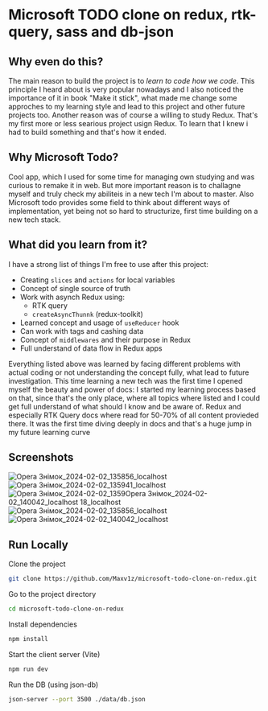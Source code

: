 # Microsoft TODO clone on redux, rtk-query, sass and db-json

## Why even do this?
The main reason to build the project is to *learn to code how we code*. This principle I heard about is very popular nowadays and I also noticed the importance of it in book "Make it stick", what made me change some approches to my learning style and lead to this project and other future projects too. 
Another reason was of course a willing to study Redux. That's my first more or less searious project usign Redux. To learn that I knew i had to build something and that's how it ended.

## Why Microsoft Todo?
Cool app, which I used for some time for managing own studying and was curious to remake it in web. But more important reason is to challagne myself and truly check my abiliteis in a new tech I'm about to master. 
Also Microsoft todo provides some field to think about different ways of implementation, yet being not so hard to structurize, first time building on a new tech stack.

## What did you learn from it?
I have a strong list of things I'm free to use after this project:
- Creating `slices` and `actions` for local variables
- Concept of single source of truth 
- Work with asynch Redux using:
    - RTK query 
    - `createAsyncThunnk` (redux-toolkit)
- Learned concept and usage of `useReducer` hook
- Can work with tags and cashing data 
- Concept of `middlewares` and their purpose in Redux
- Full understand of data flow in Redux apps 

Everything listed above was learned by facing different problems with actual coding or not understanding the concept fully, what lead to future investigation.
This time learning a new tech was the first time I opened myself the beauty and power of docs: I started my learning process based on that, since that's the only place, where all topics where listed and I could get full understand of what should I know and be aware of. Redux and especially RTK Query docs where read for 50-70% of all content provieded there. It was the first time diving deeply in docs and that's a huge jump in my future learning curve 


## Screenshots
![Opera Знімок_2024-02-02_135856_localhost](https://github.com/Maxv1z/microsoft-todo-clone-on-redux/assets/122612827/237a9279-92c9-4c82-8c58-fb8d44be2483)
![Opera Знімок_2024-02-02_135941_localhost](https://github.com/Maxv1z/microsoft-todo-clone-on-redux/assets/122612827/95310ddd-1116-4535-853a-188115628f1c)
![Opera Знімок_2024-02-02_1359![Opera Знімок_2024-02-02_140042_localhost](https://github.com/Maxv1z/microsoft-todo-clone-on-redux/assets/122612827/40b7c6b1-806d-4962-b6af-00f62f9f2af6)
18_localhost](https://github.com/Maxv1z/microsoft-todo-clone-on-redux/assets/122612827/e191c565-0774-4b54-a1b7-d8a7dbee5713)
![Opera Знімок_2024-02-02_135856_localhost](https://github.com/Maxv1z/microsoft-todo-clone-on-redux/assets/122612827/97ae4cf7-a893-43b8-9131-a461487e1ac4)
![Opera Знімок_2024-02-02_140042_localhost](https://github.com/Maxv1z/microsoft-todo-clone-on-redux/assets/122612827/fd2b6370-f3d5-4a4d-9fe4-48a3646bfbf3)



## Run Locally 

Clone the project

```bash
git clone https://github.com/Maxv1z/microsoft-todo-clone-on-redux.git
```

Go to the project directory
```bash
cd microsoft-todo-clone-on-redux
```

Install dependencies
```bash
npm install
```

Start the client server (Vite)
```bash
npm run dev
```

Run the DB (using json-db)
```bash
json-server --port 3500 ./data/db.json
```

